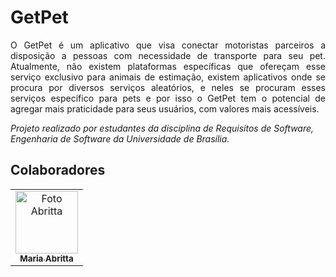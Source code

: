 <h1>GetPet</h1>

<p align="justify">
O GetPet é um aplicativo que visa conectar motoristas parceiros a disposição a pessoas com necessidade de transporte para seu pet. Atualmente, não existem plataformas específicas que ofereçam esse serviço exclusivo para animais de estimação, existem aplicativos onde se procura por diversos serviços aleatórios, e neles se procuram esses serviços específico para pets e por isso o GetPet tem o potencial de agregar mais praticidade para seus usuários, com valores mais acessíveis. 
</p>

<i>Projeto realizado por estudantes da disciplina de Requisitos de Software, Engenharia de Software da Universidade de Brasília.</i>


<h2>Colaboradores</h2>

<!-- 
Arquiteto: rosa #FF00FF
PO: azul #
SM: marrom #
Devops: verde-escuro #
Desenvolvedor: amarelo #
-->

<table>
  
  <tr>
    <td align="center">
      <a href="#">
        <img src="https://avatars.githubusercontent.com/u/87709987?v=4" width="100px;" alt="Foto Abritta"/><br>
        <sub>
          <b>Maria Abritta</b>
        </sub>
      </a>
    </td>
   </tr>
  <tr>
    
</table>

<br/> 
